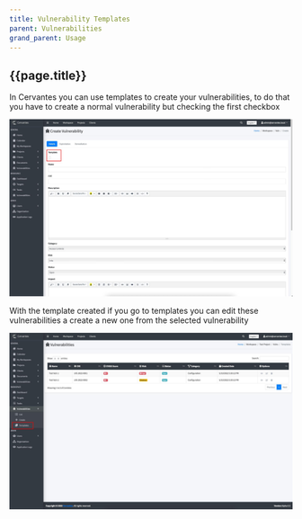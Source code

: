 ```yaml
---
title: Vulnerability Templates
parent: Vulnerabilities
grand_parent: Usage
---
```


## {{page.title}}

In Cervantes you can use templates to create your vulnerabilities, to do that you have to create a normal vulnerability but checking the first checkbox

![Vulnerabilities Templates](../../assets/images/vulnerabilities/vuln-template.jpeg)

With the template created if you go to templates you can edit these vulnerabilities a create a new one from the selected vulnerability

![Vulnerabilities Edit template](../../assets/images/vulnerabilities/vuln-template-list.jpeg)